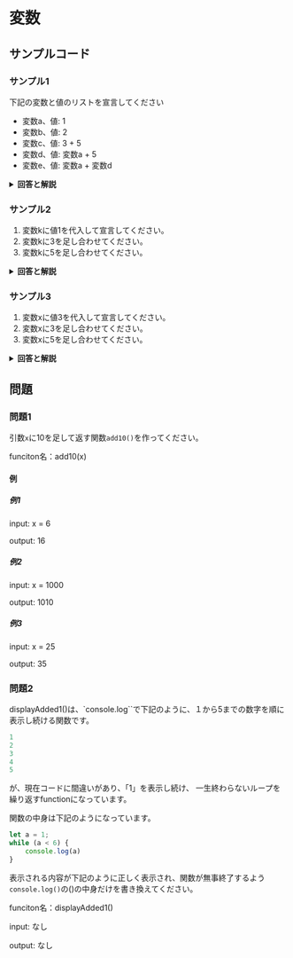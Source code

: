

# 変数

## サンプルコード

### サンプル1

下記の変数と値のリストを宣言してください

* 変数a、値: 1
* 変数b、値: 2
* 変数c、値: 3 + 5
* 変数d、値: 変数a + 5
* 変数e、値: 変数a + 変数d

<details><summary><b>回答と解説</b></summary>

#### 回答

```javascript
let a = 1;
let b = 2;
let c = 3 + 5;
let d = a + 5;   // -> 6
let e = a + d;   // -> 7
```

#### 解説

足し算を行う時は、「+」を使用します。
数値の値そのものの代わりに、変数名を使用することもできます。

</details>


### サンプル2

1. 変数kに値1を代入して宣言してください。
2. 変数kに3を足し合わせてください。
3. 変数kに5を足し合わせてください。


<details><summary><b>回答と解説</b></summary>

#### 回答


```javascript
let k = 1;
k = k + 2;  // -> 1 + 2 = 3
k = k + 5;  // -> 3 + 5 = 8
```

または、下記のような書き方ができます。

```javascript
let k = 1;
k += 2;  // -> 1 + 2 = 3
k += 5;  // -> 3 + 5 = 8
```

#### 解説

ある変数に、繰り返し数字を加えていく場合、「+=」を使うことで、
より少ない文字数で、同じ変数に足し合わせていくことをひと目でわかるようになります。

</details>


### サンプル3

1. 変数xに値3を代入して宣言してください。
2. 変数xに3を足し合わせてください。
3. 変数xに5を足し合わせてください。


<details><summary><b>回答と解説</b></summary>

#### 回答

```javascript
let a = 3;
a++; // -> 3 + 1 = 4
a++; // -> 4 + 1 = 5
```

または

```javascript
let a = 3;
++a; // -> 1 + 3 = 4
++a; // -> 1 + 4 = 5
```

#### 解説

変数の後ろ、あるいは前に「++」を書いた場合、元の変数の値に1が加算されます。


``++x``と ``x++``の違いは、処理される順番の違いです。

しかし、上記だけでは同じ結果が表示され、違いがわかりにくいため、下記のサンプルコードで確認してみましょう。

```javascript
// 引数xに5を足して返すfunction
function addition(x) {
    return x + 5
}

// パターン1. b++を入れていく
let b = 1
console.log(addition(b++)) // ->引数=1、結果表示「6」 -> 実行後のb = 2
console.log(addition(b++)) // ->引数=2、結果表示「7」 -> 実行後のb = 3
console.log(addition(b++)) // ->引数=3、結果表示「8」 -> 実行後のb = 4


// パターン2. ++cを入れていく
let c = 1
console.log(addition(++c))  // ->引数=2、結果表示「7」 -> 実行後のb = 2
console.log(addition(++c))  // ->引数=3、結果表示「8」 -> 実行後のb = 3
console.log(addition(++c))  // ->引数=4、結果表示「9」 -> 実行後のb = 4
```

bもcも初期値は同じ1ですが、``addition(x)``の引数として入れる際、``++``を前に書くか後に書くかで異なる結果が表示されます。

これは、先にお伝えした「++」が、処理の前にされるか後にされるかによる違いです。

パターン1の場合、``addition(x)``の処理の後に、引数としてのbに1が加算されています。
そのため、最初の``console.log(addition(b++)) ``で、``addition()``に渡される引数は「1」、その処理が終わった後に、``b++``つまり``b = b + 1``が行われ、``b = 2``になります。
２回目の``console.log(addition(b++)) ``では、引数に現在のbの値「2」が渡されます。その処理の実行後、``b++``つまり``b = b + 1``が行われ、``b = 3``になります。


一方パターン2の場合、``addition(x)``の処理の前に、引数としてのcに1が加算されています。
つまり、最初の``console.log(addition(++c)) ``で、``addition()``に渡される引数は「2」になります。``addition(x)``の処理が実行される前に``++c``つまり``c = 1 + c``が行われ、``c = 2``となったものが関数の引数として渡されるのです。
２回目の``console.log(addition(b++)) ``では、上記同様に``addition()``の処理の前に、現在のcの値「2」に「1」が加算されます。結果、２回目の処理では``addition()``の引数に「3」が渡されます。


</details>

## 問題


### 問題1

引数``x``に10を足して返す関数``add10()``を作ってください。

funciton名：add10(x)

#### 例

##### 例1

input: x = 6

output: 16

##### 例2

input: x = 1000

output: 1010


##### 例3

input: x = 25

output: 35

### 問題2

displayAdded1()は、`console.log``で下記のように、１から5までの数字を順に表示し続ける関数です。

```javascript
1
2
3
4
5
```

が、現在コードに間違いがあり、「1」を表示し続け、
一生終わらないループを繰り返すfunctionになっています。

関数の中身は下記のようになっています。

```javascript
let a = 1;
while (a < 6) {
    console.log(a)
}
```

表示される内容が下記のように正しく表示され、関数が無事終了するよう
``console.log()``の()の中身だけを書き換えてください。

funciton名：displayAdded1()

input: なし

output: なし
